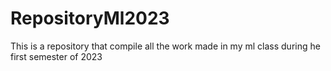 # RepositoryMl2023
This is a repository that compile all the work made in my ml class during he first semester of 2023
